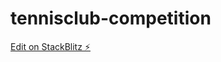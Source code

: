 # tennisclub-competition

[Edit on StackBlitz ⚡️](https://stackblitz.com/edit/tennisclub-competition)